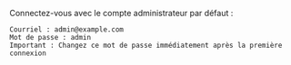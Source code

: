 Connectez-vous avec le compte administrateur par défaut :

    Courriel : admin@example.com
    Mot de passe : admin
    Important : Changez ce mot de passe immédiatement après la première connexion